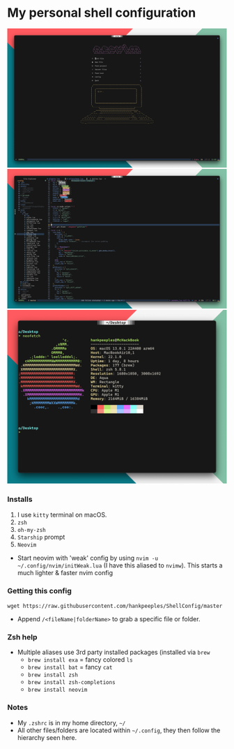 # My personal shell configuration

![Start screen](https://github.com/hankpeeples/ShellConfig/blob/master/assets/startScreen.png)
![Code view](https://github.com/hankpeeples/ShellConfig/blob/master/assets/code.png)
![Terminal](https://github.com/hankpeeples/ShellConfig/blob/master/assets/terminal.png)

### Installs
1. I use `kitty` terminal on macOS.
2. `zsh`
3. `oh-my-zsh`
4. `Starship` prompt
5. `Neovim`

- Start neovim with 'weak' config by using `nvim -u ~/.config/nvim/initWeak.lua` (I have this aliased to `nvimw`). This starts a much lighter & faster nvim config 

### Getting this config
```
wget https://raw.githubusercontent.com/hankpeeples/ShellConfig/master
```
- Append `/<fileName|folderName>` to grab a specific file or folder.
  
### Zsh help
- Multiple aliases use 3rd party installed packages (installed via `brew`
  - `brew install exa` = fancy colored `ls`
  - `brew install bat` = fancy `cat`
  - `brew install zsh` 
  - `brew install zsh-completions`
  - `brew install neovim`

### Notes
- My `.zshrc` is in my home directory, `~/`
- All other files/folders are located within `~/.config`, they then follow the hierarchy seen here.
